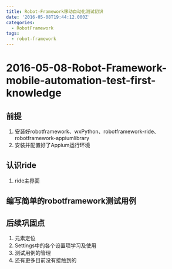 ```yaml
---
title: Robot-Framework移动自动化测试初识
date: '2016-05-08T19:44:12.000Z'
categories:
  - RobotFramework
tags:
  - robot-framework
---
```


# 2016-05-08-Robot-Framework-mobile-automation-test-first-knowledge

## 前提

1. 安装好robotframework、wxPython、robotframework-ride、robotframework-appiumlibrary
2. 安装并配置好了Appium运行环境

## 认识ride

1. ride主界面

## 编写简单的robotframework测试用例

## 后续巩固点

1. 元素定位
2. Settings中的各个设置项学习及使用
3. 测试用例的管理
4. 还有更多目前没有接触到的

